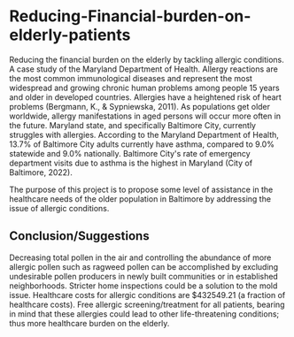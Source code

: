 # Reducing-Financial-burden-on-elderly-patients
Reducing the financial burden on the elderly by tackling allergic conditions. A case study of the Maryland Department of Health.
Allergy reactions are the most common immunological diseases and represent the most widespread and growing chronic human problems among people 15 years and older in developed countries. Allergies have a heightened risk of heart problems (Bergmann, K., & Sypniewska, 2011). As populations get older worldwide, allergy manifestations in aged persons will occur more often in the future. 
Maryland state, and specifically Baltimore City, currently struggles with allergies. According to the Maryland Department of Health, 13.7% of Baltimore City adults currently have asthma, compared to 9.0% statewide and 9.0% nationally. Baltimore City's rate of emergency department visits due to asthma is the highest in Maryland (City of Baltimore, 2022). 

The purpose of this project is to propose some level of assistance in the healthcare needs of the older population in Baltimore by addressing the issue of allergic conditions.

## Conclusion/Suggestions
Decreasing total pollen in the air and controlling the abundance of more allergic pollen such as ragweed pollen can be accomplished by excluding undesirable pollen producers in newly built communities or in established neighborhoods.
Stricter home inspections could be a solution to the mold issue.
Healthcare costs for allergic conditions are $432549.21 (a fraction of healthcare costs). Free allergic screening/treatment for all patients, bearing in mind that these allergies could lead to other life-threatening conditions; thus more healthcare burden on the elderly. 
